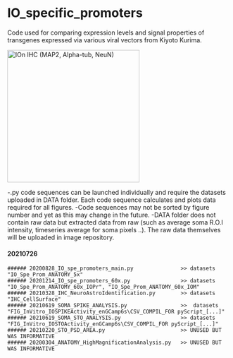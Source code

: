 # IO_specific_promoters
 Code used for comparing expression levels and signal properties of transgenes expressed via various viral vectors from Kiyoto Kurima.

<img src="https://user-images.githubusercontent.com/46438160/126939760-7795f9b8-161c-474d-a118-ddb932a70ef6.png" alt="IOn IHC (MAP2, Alpha-tub, NeuN)" width="300" height="300">

 
 -.py code sequences can be launched individually and require the datasets uploaded in DATA folder. Each code sequence calculates and plots data required for all figures. 
 -Code sequences may not be sorted by figure number and yet as this may change in the future.
 -DATA folder does not contain raw data but extracted data from raw (such as average soma R.O.I intensity, timeseries average for soma pixels ..). The raw data themselves will be uploaded in image repository.
 

#### 20210726
    ###### 20200828_IO_spe_promoters_main.py               >> datasets "IO_Spe_Prom_ANATOMY_5x" 
    ###### 20201214_IO_spe_promoters_60x.py                >> datasets "IO_Spe_Prom_ANATOMY_60x_IOPr", "IO_Spe_Prom_ANATOMY_60x_IOM" 
    ###### 20210328_IHC_NeuroAstroIdentification.py        >> datasets "IHC_CellSurface"
    ###### 20210619_SOMA_SPIKE_ANALYSIS.py                 >>  datasets "FIG_InVitro_IOSPIKEActivity_enGCamp6s\CSV_COMPIL_FOR pyScript_[...]" 
    ###### 20210619_SOMA_STO_ANALYSIS.py                   >> datasets "FIG_InVitro_IOSTOActivity_enGCamp6s\CSV_COMPIL_FOR pyScript_[...]" 
    ###### 20210220_STO_PSD_AREA.py                        >> UNUSED BUT WAS INFORMATIVE
    ###### 20200304_ANATOMY_HighMagnificationAnalysis.py   >> UNUSED BUT WAS INFORMATIVE
